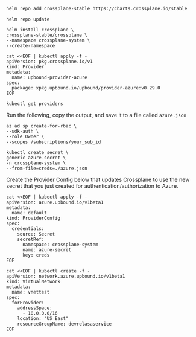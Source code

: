 ```
helm repo add crossplane-stable https://charts.crossplane.io/stable
```

```
helm repo update
```

```
helm install crossplane \
crossplane-stable/crossplane \
--namespace crossplane-system \
--create-namespace
```

```
cat <<EOF | kubectl apply -f -
apiVersion: pkg.crossplane.io/v1
kind: Provider
metadata:
  name: upbound-provider-azure
spec:
  package: xpkg.upbound.io/upbound/provider-azure:v0.29.0
EOF
```

```
kubectl get providers
```

Run the following, copy the output, and save it to a file called `azure.json`
```
az ad sp create-for-rbac \
--sdk-auth \
--role Owner \
--scopes /subscriptions/your_sub_id
```

```
kubectl create secret \
generic azure-secret \
-n crossplane-system \
--from-file=creds=./azure.json
```

Create the Provider Config below that updates Crossplane to use the new secret that you just created for authentication/authorization to Azure.
```
cat <<EOF | kubectl apply -f -
apiVersion: azure.upbound.io/v1beta1
metadata:
  name: default
kind: ProviderConfig
spec:
  credentials:
    source: Secret
    secretRef:
      namespace: crossplane-system
      name: azure-secret
      key: creds
EOF
```

```
cat <<EOF | kubectl create -f -
apiVersion: network.azure.upbound.io/v1beta1
kind: VirtualNetwork
metadata:
  name: vnettest
spec:
  forProvider:
    addressSpace:
      - 10.0.0.0/16
    location: "US East"
    resourceGroupName: devrelasaservice
EOF
```